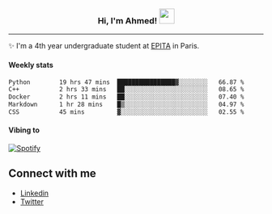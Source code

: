 <!-- Heading -->
<h3 align="center"> Hi, I'm Ahmed! <img src = "https://raw.githubusercontent.com/MartinHeinz/MartinHeinz/master/wave.gif" width = 30px></h3>

<!-- About section -->
---
✨ I'm a 4th year undergraduate student at <a href="https://www.epita.fr/en/">EPITA</a> in Paris.

<h4 align ="left"> Weekly stats </h4>

<!--START_SECTION:waka-->

```txt
Python        19 hrs 47 mins  ████████████████▓░░░░░░░░   66.87 %
C++           2 hrs 33 mins   ██░░░░░░░░░░░░░░░░░░░░░░░   08.65 %
Docker        2 hrs 11 mins   ██░░░░░░░░░░░░░░░░░░░░░░░   07.40 %
Markdown      1 hr 28 mins    █▒░░░░░░░░░░░░░░░░░░░░░░░   04.97 %
CSS           45 mins         ▓░░░░░░░░░░░░░░░░░░░░░░░░   02.55 %
```

<!--END_SECTION:waka-->

<h4 align ="left">Vibing to</h4>

[![Spotify](https://novatorem-ten-lyart.vercel.app/api/spotify)](https://open.spotify.com/user/31knevkvll66tzc3gqtoi6ngjbre)

<!-- Connect section -->

## Connect with me
  * <a href="https://www.linkedin.com/in/ahmed-hassayoune">Linkedin</a>
  * <a href="https://twitter.com/Ahmedhassaaa">Twitter</a>

<!-- Connect section: END -->
